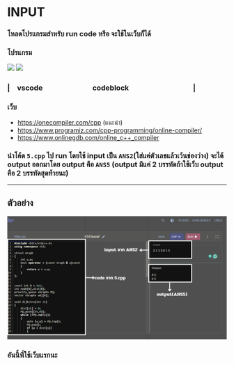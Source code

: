 # **INPUT**

### โหลดโปรแกรมสำหรับ run code หรือ จะใช้ในเว็บก็ได้

### โปรแกรม

<img height = "100" src = "https://yt3.googleusercontent.com/_q52i8bUAEvcb7JR4e-eNTv23y2A_wg5sCz0NC0GrGtcw1CRMWJSOPVHUDh_bngD0q4gMvVeoA=s900-c-k-c0x00ffffff-no-rj"> <img height = "100" src = "https://i0.wp.com/www.ba-na-na.net/wp-content/uploads/2016/10/codeblock-logo.png?resize=500%2C149">

### |　vscode　　　　　　　codeblock　　　　　　　　　|

### เว็บ

- https://onecompiler.com/cpp (แนะนำ)
- https://www.programiz.com/cpp-programming/online-compiler/
- https://www.onlinegdb.com/online_c++_compiler

### นำโค้ด `5.cpp` ไป run โดยใช้ input เป็น `ANS2`(ใส่แค่ตัวเลขแล้วเว้นช่องว่าง) จะได้ output ออกมาโดย output คือ `ANS5` (output มีแค่ 2 บรรทัดถ้าใช้เว็บ output คือ 2 บรรทัดสุดท้ายนะ)
---
## **ตัวอย่าง**
<img src = "https://github.com/DraSoGo/Hint502/blob/main/src/pic1.png">

### อันนี้พี่ใช้เว็บแรกนะ